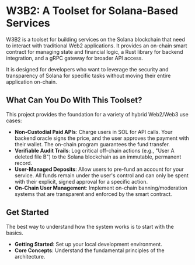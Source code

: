 # W3B2: A Toolset for Solana-Based Services

W3B2 is a toolset for building services on the Solana blockchain that need to interact with traditional Web2 applications. It provides an on-chain smart contract for managing state and financial logic, a Rust library for backend integration, and a gRPC gateway for broader API access.

It is designed for developers who want to leverage the security and transparency of Solana for specific tasks without moving their entire application on-chain.

## What Can You Do With This Toolset?

This project provides the foundation for a variety of hybrid Web2/Web3 use cases:

-   **Non-Custodial Paid APIs**: Charge users in SOL for API calls. Your backend oracle signs the price, and the user approves the payment with their wallet. The on-chain program guarantees the fund transfer.
-   **Verifiable Audit Trails**: Log critical off-chain actions (e.g., "User A deleted file B") to the Solana blockchain as an immutable, permanent record.
-   **User-Managed Deposits**: Allow users to pre-fund an account for your service. All funds remain under the user's control and can only be spent with their explicit, signed approval for a specific action.
-   **On-Chain User Management**: Implement on-chain banning/moderation systems that are transparent and enforced by the smart contract.

## Get Started

The best way to understand how the system works is to start with the basics.

*   **Getting Started**: Set up your local development environment.
*   **Core Concepts**: Understand the fundamental principles of the architecture.